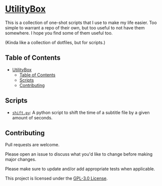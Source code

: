 # [UtilityBox](.)

This is a collection of one-shot scripts that I use to make my life easier. Too simple to warrant a repo of their own, but too useful to not have them somewhere. I hope you find some of them useful too.

(Kinda like a collection of dotfiles, but for scripts.)

## Table of Contents

- [UtilityBox](#utilitybox)
  - [Table of Contents](#table-of-contents)
  - [Scripts](#scripts)
  - [Contributing](#contributing)

## Scripts

- [`shift.py`](./shift.py): A python script to shift the time of a subtitle file by a given amount of seconds.

## Contributing

Pull requests are welcome.

Please open an issue to discuss what you'd like to change before making major changes.

Please make sure to update and/or add appropriate tests when applicable.

This project is licensed under the [GPL-3.0 License](./LICENSE).

